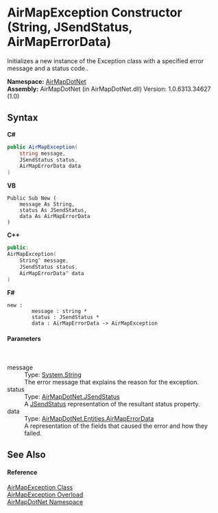 # AirMapException Constructor (String, JSendStatus, AirMapErrorData)
 

Initializes a new instance of the Exception class with a specified error message and a status code..

**Namespace:**&nbsp;<a href="N_AirMapDotNet">AirMapDotNet</a><br />**Assembly:**&nbsp;AirMapDotNet (in AirMapDotNet.dll) Version: 1.0.6313.34627 (1.0)

## Syntax

**C#**<br />
``` C#
public AirMapException(
	string message,
	JSendStatus status,
	AirMapErrorData data
)
```

**VB**<br />
``` VB
Public Sub New ( 
	message As String,
	status As JSendStatus,
	data As AirMapErrorData
)
```

**C++**<br />
``` C++
public:
AirMapException(
	String^ message, 
	JSendStatus status, 
	AirMapErrorData^ data
)
```

**F#**<br />
``` F#
new : 
        message : string * 
        status : JSendStatus * 
        data : AirMapErrorData -> AirMapException
```


#### Parameters
&nbsp;<dl><dt>message</dt><dd>Type: <a href="http://msdn2.microsoft.com/en-us/library/s1wwdcbf" target="_blank">System.String</a><br />The error message that explains the reason for the exception.</dd><dt>status</dt><dd>Type: <a href="T_AirMapDotNet_JSendStatus">AirMapDotNet.JSendStatus</a><br />A <a href="T_AirMapDotNet_JSendStatus">JSendStatus</a> representation of the resultant status property.</dd><dt>data</dt><dd>Type: <a href="T_AirMapDotNet_Entities_AirMapErrorData">AirMapDotNet.Entities.AirMapErrorData</a><br />A representation of the fields that caused the error and how they failed.</dd></dl>

## See Also


#### Reference
<a href="T_AirMapDotNet_AirMapException">AirMapException Class</a><br /><a href="Overload_AirMapDotNet_AirMapException__ctor">AirMapException Overload</a><br /><a href="N_AirMapDotNet">AirMapDotNet Namespace</a><br />